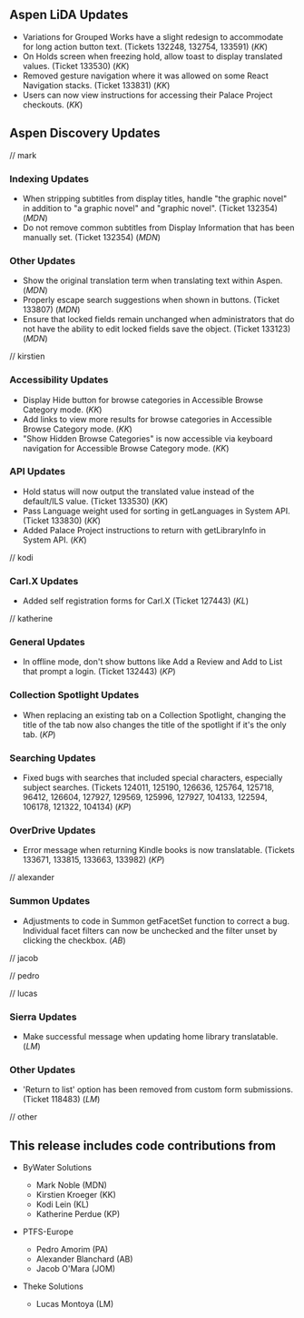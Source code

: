 ## Aspen LiDA Updates
- Variations for Grouped Works have a slight redesign to accommodate for long action button text. (Tickets 132248, 132754, 133591) (*KK*)
- On Holds screen when freezing hold, allow toast to display translated values. (Ticket 133530) (*KK*)
- Removed gesture navigation where it was allowed on some React Navigation stacks. (Ticket 133831) (*KK*)
- Users can now view instructions for accessing their Palace Project checkouts. (*KK*)

## Aspen Discovery Updates
// mark
### Indexing Updates
- When stripping subtitles from display titles, handle  "the graphic novel" in addition to "a graphic novel" and "graphic novel". (Ticket 132354) (*MDN*)
- Do not remove common subtitles from Display Information that has been manually set. (Ticket 132354) (*MDN*)

### Other Updates
- Show the original translation term when translating text within Aspen. (*MDN*) 
- Properly escape search suggestions when shown in buttons. (Ticket 133807) (*MDN*)
- Ensure that locked fields remain unchanged when administrators that do not have the ability to edit locked fields save the object. (Ticket 133123) (*MDN*)

// kirstien
### Accessibility Updates
- Display Hide button for browse categories in Accessible Browse Category mode. (*KK*)
- Add links to view more results for browse categories in Accessible Browse Category mode. (*KK*)
- "Show Hidden Browse Categories" is now accessible via keyboard navigation for Accessible Browse Category mode. (*KK*)

### API Updates
- Hold status will now output the translated value instead of the default/ILS value. (Ticket 133530) (*KK*)
- Pass Language weight used for sorting in getLanguages in System API. (Ticket 133830) (*KK*)
- Added Palace Project instructions to return with getLibraryInfo in System API. (*KK*)

// kodi
### Carl.X Updates
- Added self registration forms for Carl.X (Ticket 127443) (*KL*)

// katherine
### General Updates
- In offline mode, don't show buttons like Add a Review and Add to List that prompt a login. (Ticket 132443) (*KP*)

### Collection Spotlight Updates
- When replacing an existing tab on a Collection Spotlight, changing the title of the tab now also changes the title of the spotlight if it's the only tab. (*KP*) 

### Searching Updates
- Fixed bugs with searches that included special characters, especially subject searches. (Tickets 124011, 125190, 126636, 125764, 125718, 96412, 126604, 127927, 129569, 125996, 127927, 104133, 122594, 106178, 121322, 104134) (*KP*)

### OverDrive Updates
- Error message when returning Kindle books is now translatable. (Tickets 133671, 133815, 133663, 133982) (*KP*)

// alexander
### Summon Updates
- Adjustments to code in Summon getFacetSet function to correct a bug. Individual facet filters can now be unchecked and the filter unset by clicking the checkbox. (*AB*)

// jacob

// pedro

// lucas
### Sierra Updates
- Make successful message when updating home library translatable. (*LM*)  

### Other Updates
- 'Return to list' option has been removed from custom form submissions. (Ticket 118483) (*LM*)

// other

## This release includes code contributions from
- ByWater Solutions
  - Mark Noble (MDN)
  - Kirstien Kroeger (KK)
  - Kodi Lein (KL)
  - Katherine Perdue (KP)

- PTFS-Europe
  - Pedro Amorim (PA)
  - Alexander Blanchard (AB)
  - Jacob O'Mara (JOM)

- Theke Solutions
  - Lucas Montoya (LM)